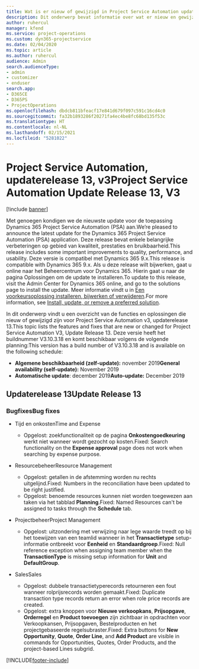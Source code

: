 ```yaml
---
title: Wat is er nieuw of gewijzigd in Project Service Automation updaterelease 13, v3
description: Dit onderwerp bevat informatie over wat er nieuw en gewijzigd is in Project Service Automation updaterelease 13, v3.
author: ruhercul
manager: kfend
ms.service: project-operations
ms.custom: dyn365-projectservice
ms.date: 02/04/2020
ms.topic: article
ms.author: ruhercul
audience: Admin
search.audienceType:
- admin
- customizer
- enduser
search.app:
- D365CE
- D365PS
- ProjectOperations
ms.openlocfilehash: dbdcb811bfeacf17e841d679f097c591c16cd4c0
ms.sourcegitcommit: fa32b1893286f20271fa4ec4be8fc68bd135f53c
ms.translationtype: HT
ms.contentlocale: nl-NL
ms.lasthandoff: 02/15/2021
ms.locfileid: "5281022"
---
```

# <a name="project-service-automation-update-release-13-v3"></a><span data-ttu-id="23e4f-103">Project Service Automation, updaterelease 13, v3</span><span class="sxs-lookup"><span data-stu-id="23e4f-103">Project Service Automation Update Release 13, V3</span></span>

[!include [banner](../includes/psa-now-project-operations.md)]

<span data-ttu-id="23e4f-104">Met genoegen kondigen we de nieuwste update voor de toepassing Dynamics 365 Project Service Automation (PSA) aan.</span><span class="sxs-lookup"><span data-stu-id="23e4f-104">We’re pleased to announce the latest update for the Dynamics 365 Project Service Automation (PSA) application.</span></span> <span data-ttu-id="23e4f-105">Deze release bevat enkele belangrijke verbeteringen op gebied van kwaliteit, prestaties en bruikbaarheid.</span><span class="sxs-lookup"><span data-stu-id="23e4f-105">This release includes some important improvements to quality, performance, and usability.</span></span> <span data-ttu-id="23e4f-106">Deze versie is compatibel met Dynamics 365 9.x.</span><span class="sxs-lookup"><span data-stu-id="23e4f-106">This release is compatible with Dynamics 365 9.x.</span></span> <span data-ttu-id="23e4f-107">Als u deze release wilt bijwerken, gaat u online naar het Beheercentrum voor Dynamics 365. Hierin gaat u naar de pagina Oplossingen om de update te installeren.</span><span class="sxs-lookup"><span data-stu-id="23e4f-107">To update to this release, visit the Admin Center for Dynamics 365 online, and go to the solutions page to install the update.</span></span> <span data-ttu-id="23e4f-108">Meer informatie vindt u in [Een voorkeursoplossing installeren, bijwerken of verwijderen](https://docs.microsoft.com/power-platform/admin/install-remove-preferred-solution).</span><span class="sxs-lookup"><span data-stu-id="23e4f-108">For more information, see [Install, update, or remove a preferred solution](https://docs.microsoft.com/power-platform/admin/install-remove-preferred-solution).</span></span>

<span data-ttu-id="23e4f-109">In dit onderwerp vindt u een overzicht van de functies en oplossingen die nieuw of gewijzigd zijn voor Project Service Automation v3, updaterelease 13.</span><span class="sxs-lookup"><span data-stu-id="23e4f-109">This topic lists the features and fixes that are new or changed for Project Service Automation V3, Update Release 13.</span></span> <span data-ttu-id="23e4f-110">Deze versie heeft het buildnummer V3.10.3.18 en komt beschikbaar volgens de volgende planning:</span><span class="sxs-lookup"><span data-stu-id="23e4f-110">This version has a build number of V3.10.3.18 and is available on the following schedule:</span></span>

- <span data-ttu-id="23e4f-111">**Algemene beschikbaarheid (zelf-update):** november 2019</span><span class="sxs-lookup"><span data-stu-id="23e4f-111">**General availability (self-update):** November 2019</span></span>
- <span data-ttu-id="23e4f-112">**Automatische update**: december 2019</span><span class="sxs-lookup"><span data-stu-id="23e4f-112">**Auto-update:** December 2019</span></span>


## <a name="update-release-13"></a><span data-ttu-id="23e4f-113">Updaterelease 13</span><span class="sxs-lookup"><span data-stu-id="23e4f-113">Update Release 13</span></span> 

### <a name="bug-fixes"></a><span data-ttu-id="23e4f-114">Bugfixes</span><span class="sxs-lookup"><span data-stu-id="23e4f-114">Bug fixes</span></span>

- <span data-ttu-id="23e4f-115">Tijd en onkosten</span><span class="sxs-lookup"><span data-stu-id="23e4f-115">Time and Expense</span></span>

     - <span data-ttu-id="23e4f-116">Opgelost: zoekfunctionaliteit op de pagina **Onkostengoedkeuring** werkt niet wanneer wordt gezocht op kosten.</span><span class="sxs-lookup"><span data-stu-id="23e4f-116">Fixed: Search functionality on the **Expense approval** page does not work when searching by expense purpose.</span></span>

- <span data-ttu-id="23e4f-117">Resourcebeheer</span><span class="sxs-lookup"><span data-stu-id="23e4f-117">Resource Management</span></span>

     - <span data-ttu-id="23e4f-118">Opgelost: getallen in de afstemming worden nu rechts uitgelijnd.</span><span class="sxs-lookup"><span data-stu-id="23e4f-118">Fixed: Numbers in the reconciliation have been updated to be right justified.</span></span>
     - <span data-ttu-id="23e4f-119">Opgelost: benoemde resources kunnen niet worden toegewezen aan taken via het tabblad **Planning**.</span><span class="sxs-lookup"><span data-stu-id="23e4f-119">Fixed: Named Resources can't be assigned to tasks through the **Schedule** tab.</span></span>

- <span data-ttu-id="23e4f-120">Projectbeheer</span><span class="sxs-lookup"><span data-stu-id="23e4f-120">Project Management</span></span>

     - <span data-ttu-id="23e4f-121">Opgelost: uitzondering met verwijzing naar lege waarde treedt op bij het toewijzen van een teamlid wanneer in het **Transactietype** setup-informatie ontbreekt voor **Eenheid** en **Standaardgroep**.</span><span class="sxs-lookup"><span data-stu-id="23e4f-121">Fixed: Null reference exception when assigning team member when the **TransactionType** is missing setup information for **Unit** and **DefaultGroup**.</span></span>

- <span data-ttu-id="23e4f-122">Sales</span><span class="sxs-lookup"><span data-stu-id="23e4f-122">Sales</span></span>

     - <span data-ttu-id="23e4f-123">Opgelost: dubbele transactietyperecords retourneren een fout wanneer rolprijsrecords worden gemaakt.</span><span class="sxs-lookup"><span data-stu-id="23e4f-123">Fixed: Duplicate transaction type records return an error when role price records are created.</span></span>
     - <span data-ttu-id="23e4f-124">Opgelost: extra knoppen voor **Nieuwe verkoopkans**, **Prijsopgave**, **Orderregel** en **Product toevoegen** zijn zichtbaar in opdrachten voor Verkoopkansen, Prijsopgaven, Bestelproducten en het projectgebaseerde regelsubraster.</span><span class="sxs-lookup"><span data-stu-id="23e4f-124">Fixed: Extra buttons for **New Opportunity**, **Quote**, **Order Line**, and **Add Product** are visible in commands for Opportunities, Quotes, Order Products, and the project-based Lines subgrid.</span></span>




[!INCLUDE[footer-include](../includes/footer-banner.md)]